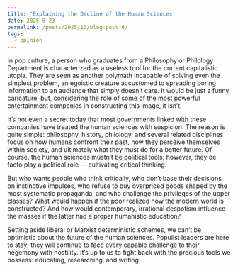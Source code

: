 ```yaml
---
title: 'Explaining the Decline of the Human Sciences'
date: 2025-6-23
permalink: /posts/2025/10/blog-post-6/
tags:
  - opinion
---
```


In pop culture, a person who graduates from a Philosophy or Philology Department is characterized as a useless tool for the current capitalistic utopia. They are seen as another polymath incapable of solving even the simplest problem, an egoistic creature accustomed to spreading boring information to an audience that simply doesn’t care. It would be just a funny caricature, but, considering the role of some of the most powerful entertainment companies in constructing this image, it isn’t.

It’s not even a secret today that most governments linked with these companies have treated the human sciences with suspicion. The reason is quite simple: philosophy, history, philology, and several related disciplines focus on how humans confront their past, how they perceive themselves within society, and ultimately what they must do for a better future. Of course, the human sciences mustn’t be political tools; however, they de facto play a political role — cultivating critical thinking.

But who wants people who think critically, who don’t base their decisions on instinctive impulses, who refuse to buy overpriced goods shaped by the most systematic propaganda, and who challenge the privileges of the upper classes? What would happen if the poor realized how the modern world is constructed? And how would contemporary, irrational despotism influence the masses if the latter had a proper humanistic education?

Setting aside liberal or Marxist deterministic schemes, we can’t be optimistic about the future of the human sciences. Populist leaders are here to stay; they will continue to face every capable challenge to their hegemony with hostility. It’s up to us to fight back with the precious tools we possess: educating, researching, and writing.